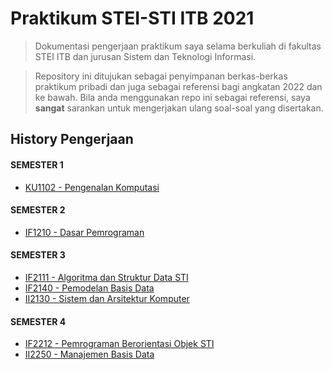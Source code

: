 # Praktikum STEI-STI ITB 2021
> Dokumentasi pengerjaan praktikum saya selama berkuliah di fakultas STEI ITB dan jurusan Sistem dan Teknologi Informasi.

> Repository ini ditujukan sebagai penyimpanan berkas-berkas praktikum pribadi dan juga sebagai referensi bagi angkatan 2022 dan ke bawah. Bila anda menggunakan repo ini sebagai referensi, saya **sangat** sarankan untuk mengerjakan ulang soal-soal yang disertakan.

## History Pengerjaan
#### SEMESTER 1
- [KU1102 - Pengenalan Komputasi](./KU1102%20-%20Pengenalan%20Komputasi/)

#### SEMESTER 2
- [IF1210 - Dasar Pemrograman](./IF2110%20-%20Dasar%20Pemrograman/)

#### SEMESTER 3
- [IF2111 - Algoritma dan Struktur Data STI](./IF21111%20-%20Algoritma%20dan%20Struktur%20Data/)
- [IF2140 - Pemodelan Basis Data](./IF2140%20-%20Pemodelan%20Basis%20Data/)
- [II2130 - Sistem dan Arsitektur Komputer](./II2130%20-%20Sistem%20dan%20Arsitektur%20Komputer/)

#### SEMESTER 4
- [IF2212 - Pemrograman Berorientasi Objek STI](./IF2212%20-%20Pemrograman%20Berorientasi%20Objek/)
- [II2250 - Manajemen Basis Data](./II2250%20-%20Manajemen%20Basis%20Data/)